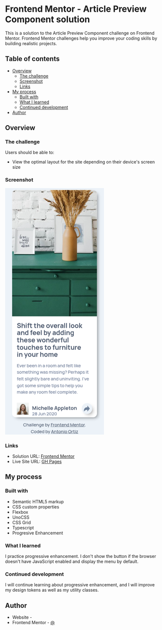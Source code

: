 # Frontend Mentor - Article Preview Component solution

This is a solution to the Article Preview Component challenge on Frontend Mentor. Frontend Mentor challenges help you improve your coding skills by building realistic projects. 

## Table of contents

- [Overview](#overview)
  - [The challenge](#the-challenge)
  - [Screenshot](#screenshot)
  - [Links](#links)
- [My process](#my-process)
  - [Built with](#built-with)
  - [What I learned](#what-i-learned)
  - [Continued development](#continued-development)
- [Author](#author)



## Overview

### The challenge

Users should be able to:

- View the optimal layout for the site depending on their device's screen size

### Screenshot

![](./screenshot.png)


### Links

- Solution URL: [Frontend Mentor](https://www.frontendmentor.io/profile/)
- Live Site URL: [GH Pages](https://ortiz-antonio.github.io/article-preview-component)

## My process

### Built with

- Semantic HTML5 markup
- CSS custom properties
- Flexbox
- UnoCSS
- CSS Grid
- Typescript
- Progresive Enhancement


### What I learned

I practice progressive enhancement. I don't show the button if the browser doesn't have JavaScript enabled and display the menu by default.

### Continued development

I will continue learning about progressive enhancement, and I will improve my design tokens as well as my utility classes.


## Author

- Website - [](https://ortiz.studio)
- Frontend Mentor - [@](https://frontendmentor.com/profile/ortiz-antonio)

